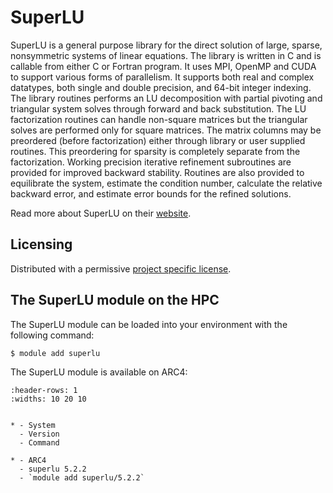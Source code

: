 # SuperLU

SuperLU is a general purpose library for the direct solution of large, sparse, nonsymmetric systems of linear equations. The library is written in C and is callable from either C or Fortran program. It uses MPI, OpenMP and CUDA to support various forms of parallelism. It supports both real and complex datatypes, both single and double precision, and 64-bit integer indexing. The library routines performs an LU decomposition with partial pivoting and triangular system solves through forward and back substitution. The LU factorization routines can handle non-square matrices but the triangular solves are performed only for square matrices. The matrix columns may be preordered (before factorization) either through library or user supplied routines. This preordering for sparsity is completely separate from the factorization. Working precision iterative refinement subroutines are provided for improved backward stability. Routines are also provided to equilibrate the system, estimate the condition number, calculate the relative backward error, and estimate error bounds for the refined solutions.



Read more about SuperLU on their [website](https://portal.nersc.gov/project/sparse/superlu/).





## Licensing

Distributed with a permissive [project specific license](https://portal.nersc.gov/project/sparse/superlu/License.txt).



## The SuperLU module on the HPC

The SuperLU module can be loaded into your environment with the following command:

```bash
$ module add superlu
```

The SuperLU module is available on ARC4:

```{list-table}
:header-rows: 1
:widths: 10 20 10


* - System
  - Version
  - Command

* - ARC4
  - superlu 5.2.2
  - `module add superlu/5.2.2`

```
